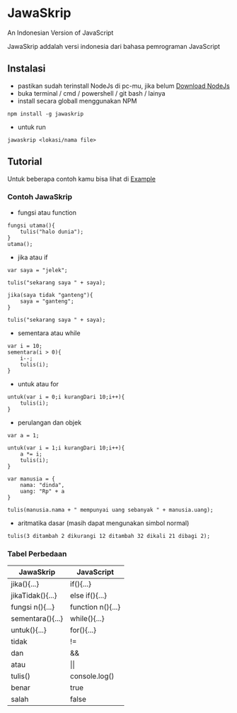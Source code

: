 # JawaSkrip

An Indonesian Version of JavaScript

JawaSkrip addalah versi indonesia dari bahasa pemrograman JavaScript

## Instalasi

- pastikan sudah terinstall NodeJs di pc-mu, jika belum [Download NodeJs](https://nodejs.org/en/)
- buka terminal / cmd / powershell / git bash / lainya
- install secara globall menggunakan NPM

```
npm install -g jawaskrip
```
- untuk run 
```
jawaskrip <lokasi/nama file>
```

## Tutorial

Untuk beberapa contoh kamu bisa lihat di [Example](https://github.com/Indmind/JawaSkrip/tree/master/example)

### Contoh JawaSkrip

- fungsi atau function
```
fungsi utama(){
    tulis("halo dunia");
}
utama();
```

- jika atau if
```
var saya = "jelek";

tulis("sekarang saya " + saya);

jika(saya tidak "ganteng"){
    saya = "ganteng";
}

tulis("sekarang saya " + saya);
```

- sementara atau while
```
var i = 10;
sementara(i > 0){
    i--;
    tulis(i);
}
```

- untuk atau for
```
untuk(var i = 0;i kurangDari 10;i++){
    tulis(i);
}
```

- perulangan dan objek
```
var a = 1;

untuk(var i = 1;i kurangDari 10;i++){
    a *= i;
    tulis(i);
}

var manusia = {
    nama: "dinda",
    uang: "Rp" + a
}

tulis(manusia.nama + " mempunyai uang sebanyak " + manusia.uang);
```


- aritmatika dasar (masih dapat mengunakan simbol normal)
```
tulis(3 ditambah 2 dikurangi 12 ditambah 32 dikali 21 dibagi 2);
```

### Tabel Perbedaan

| JawaSkrip        | JavaScript        |
|------------------|-------------------|
| jika(){...}      | if(){...}         |
| jikaTidak(){...} | else if(){...}    |
| fungsi n(){...}  | function n(){...} |
| sementara(){...} | while(){...}      |
| untuk(){...}     | for(){...}        |
| tidak            | !=                |
| dan              | &&                |
| atau             | &#124;&#124;      |
| tulis()          | console.log()     |
| benar            | true              |
| salah            | false             |